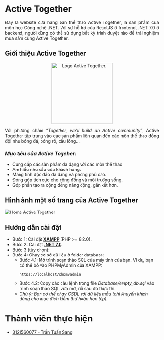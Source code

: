 # Active Together
<p align="justify">
Đây là website cửa hàng bán thể thao Active Together, là sản phẩm của môn học Công nghệ .NET. Với sự hỗ trợ của ReactJS ở frontend, .NET 7.0 ở backend, người dùng có thể sử dụng bất kỳ trình duyệt nào để trải nghiệm mua sắm cùng Active Together.</p>

## Giới thiệu Active Together
<p align="center">
  <img src="https://lh3.googleusercontent.com/pw/AP1GczOgK12ZRYv7CoU9YyNe78BAvQncd8qAjkCWIW8xpNLmo9loGYKGm_x9XF6UnixLdMCymwwvkNxxt8lrOwBCSqwS7g21nxqONZfPiLpyykusqjEPFYc=w621-h585-no" alt="Logo Active Together." width="200px" />
</p>

<p align="justify">
Với phương châm <q><i>Together, we'll build an Active community</i></q>, Active Together tập trung vào các sản phẩm liên quan đến các môn thể thao đồng đội như bóng đá, bóng rổ, cầu lông...
</p>

### _Mục tiêu của Active Togeher:_
* Cung cấp các sản phẩm đa dạng với các môn thể thao.
* Am hiểu nhu cầu của khách hàng.
* Mang tính độc đáo đa dạng và phong phú cao.
* Đóng góp tích cực cho cộng đồng và môi trường sống.
* Góp phần tạo ra cộng đồng năng động, gắn kết hơn.

## Hình ảnh một số trang của Active Together
<img src="https://lh3.googleusercontent.com/pw/AP1GczMT1Pj3ten9lN26YpOztss1ySE1v_q2y1q-hL_ZHFTTxzmrFdGEZEwzf1cFYVZRD8hbh6RzWsqtc0ev4rst8uirZAY3b5N5ewRCZMPN9lCZQklK1DU=w1080-h585-no" alt="Home Active Together" />

## Hướng dẫn cài đặt
* Bước 1: Cài đặt **[XAMPP](https://www.apachefriends.org/download.html)** (PHP >= 8.2.0).
* Bước 2: Cài đặt **[.NET 7.0](https://dotnet.microsoft.com/en-us/download/dotnet/7.0).**
* Bước 3 (tùy chọn):
* Bước 4: Chạy cơ sở dữ liệu ở folder database:
  * Bước 4.1: Mở trình soạn thảo SQL của máy tính của bạn. Ví dụ, bạn có thể bỏ vào PHPMyAdmin của XAMPP:
    ```
    https://localhost/phpmyadmin
    ```
  * Bước 4.2: Copy các câu lệnh trong file _Database/empty_db.sql_ vào trình soạn thảo SQL vửa mở, rồi sau đó thực thi.
  * _Chú ý: Bạn có thể chạy CSDL với dữ liệu mẫu (chỉ khuyến khích dùng cho mục đích kiểm thử hoặc học tập)._

# Thành viên thực hiện
* [3121560077 - Trần Tuấn Sang](https://ttsang793.github.io)